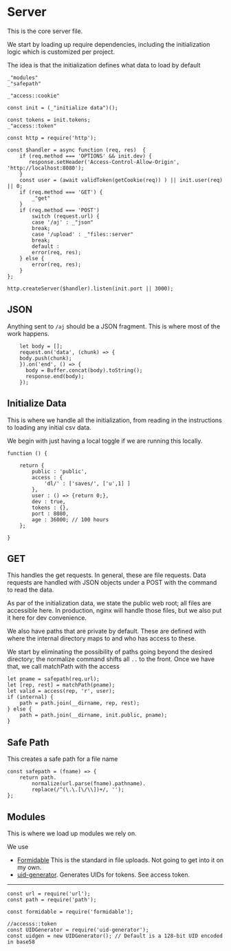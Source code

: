 # Server

This is the core server file. 

We start by loading up require dependencies, including the initialization
logic which is customized per project. 

The idea is that the initialization defines what data to load by default


    _"modules"
    _"safepath"
    
    _"access::cookie"

    const init = (_"initialize data")();
    
    const tokens = init.tokens; 
    _"access::token"

    const http = require('http');

    const $handler = async function (req, res)  {
        if (req.method === 'OPTIONS' && init.dev) {
           response.setHeader('Access-Control-Allow-Origin', 'http://localhost:8080');
        }
        const user = (await validToken(getCookie(req)) ) || init.user(req) || 0;        
        if (req.method === 'GET') {
            _"get"
        }
        if (req.method === 'POST')
            switch (request.url) {
            case '/aj' : _"json"
            break;
            case '/upload' : _"files::server"
            break;
            default : 
            error(req, res);
        } else {
            error(req, res);
        }
    };

    http.createServer($handler).listen(init.port || 3000);


## JSON

Anything sent to `/aj` should be a JSON fragment. This is where most of the
work happens. 



        let body = [];
        request.on('data', (chunk) => {
        body.push(chunk);
        }).on('end', () => {
          body = Buffer.concat(body).toString();
          response.end(body);
        });


## Initialize Data

This is where we handle all the initialization, from reading in the
instructions to loading any initial csv data. 

We begin with just having a local toggle if we are running this locally. 




    function () {

        return {
            public : 'public',
            access : {
                'dl/' : ['saves/', ['u',1] ]
            },
            user : () => {return 0;},
            dev : true,
            tokens : {},
            port : 8080,
            age : 36000; // 100 hours
        };

    }
        
    

## GET

This handles the get requests. In general, these are file requests. Data
requests are handled with JSON objects under a POST with the command to read
the data. 

As par of the initialization data, we state the public web root; all files are
accessible here. In production, nginx will handle those files, but we also put
it here for dev convenience. 

We also have paths that are private by default. These are defined with where
the internal directory maps to and who has access to these.  

We start by eliminating the possibility of paths going beyond the desired
directory; the normalize command shifts all `..` to the front. Once we have
that, we call matchPath with the access 

    let pname = safepath(req.url);
    let [rep, rest] = matchPath(pname);
    let valid = access(rep, 'r', user);
    if (internal) {
        path = path.join(__dirname, rep, rest);
    } else {
        path = path.join(__dirname, init.public, pname); 
    }
   
    
## Safe Path

This creates a safe path for a file name

    const safepath = (fname) => {
        return path.
            normalize(url.parse(fname).pathname).
            replace(/^(\.\.[\/\\])+/, '');
    };



## Modules

This is where we load up modules we rely on. 

We use 

* [Formidable](https://github.com/felixge/node-formidable)  This is the
  standard in file uploads. Not going to get into it on my own. 
* [uid-generator](https://www.npmjs.com/package/uid-generator). Generates
  UIDs for tokens. See access token. 
  

---

    const url = require('url');
    const path = require('path');

    const formidable = require('formidable'); 

    //accesss::token
    const UIDGenerator = require('uid-generator');
    const uidgen = new UIDGenerator(); // Default is a 128-bit UID encoded in base58


